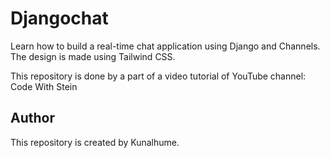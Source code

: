 # Djangochat

Learn how to build a real-time chat application using Django and Channels. The design is made using Tailwind CSS.

This repository is done by a part of a video tutorial of  YouTube channel: Code With Stein



## Author
This repository is created by Kunalhume. 
